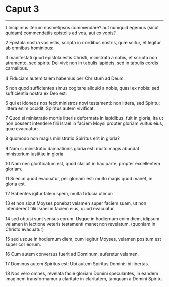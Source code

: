 # Caput 3

***

1 Incipimus iterum nosmetipsos commendare? aut numquid egemus (sicut quidam) commendatiis epistolis ad vos, aut ex vobis?

2 Epistola nostra vos estis, scripta in cordibus nostris, quæ scitur, et legitur ab omnibus hominibus:

3 manifestati quod epistola estis Christi, ministrata a nobis, et scripta non atramento, sed spiritu Dei vivi: non in tabulis lapideis, sed in tabulis cordis carnalibus.

4 Fiduciam autem talem habemus per Christum ad Deum:

5 non quod sufficientes simus cogitare aliquid a nobis, quasi ex nobis: sed sufficientia nostra ex Deo est:

6 qui et idoneos nos fecit ministros novi testamenti: non littera, sed Spiritu: littera enim occidit, Spiritus autem vivificat.

7 Quod si ministratio mortis litteris deformata in lapidibus, fuit in gloria, ita ut non possent intendere filii Israel in faciem Moysi propter gloriam vultus eius, quæ evacuatur:

8 quomodo non magis ministratio Spiritus erit in gloria?

9 Nam si ministratio damnationis gloria est: multo magis abundat ministerium iustitiæ in gloria.

10 Nam nec glorificatum est, quod claruit in hac parte, propter excellentem gloriam.

11 Si enim quod evacuatur, per gloriam est: multo magis quod manet, in gloria est.

12 Habentes igitur talem spem, multa fiducia utimur:

13 et non sicut Moyses ponebat velamen super faciem suam, ut non intenderent filii Israel in faciem eius, quod evacuatur,

14 sed obtusi sunt sensus eorum. Usque in hodiernum enim diem, idipsum velamen in lectione veteris testamenti manet non revelatum, (quoniam in Christo evacuatur)

15 sed usque in hodiernum diem, cum legitur Moyses, velamen positum est super cor eorum.

16 Cum autem conversus fuerit ad Dominum, auferetur velamen.

17 Dominus autem Spiritus est: Ubi autem Spiritus Domini: ibi libertas.

18 Nos vero omnes, revelata facie gloriam Domini speculantes, in eandem imaginem transformamur a claritate in claritatem, tamquam a Domini Spiritu.

